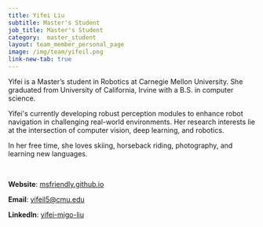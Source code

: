 ```yaml
---
title: Yifei Liu
subtitle: Master's Student
job_title: Master's Student
category:  master_student
layout: team_member_personal_page
image: /img/team/yifeil.png
link-new-tab: true
---
```


Yifei is a Master’s student in Robotics at Carnegie Mellon University. She graduated from University of California, Irvine with a B.S. in computer science.  

Yifei's currently developing robust perception modules to enhance robot navigation in challenging real-world environments. Her research interests lie at the intersection of computer vision, deep learning, and robotics. 

In her free time, she loves skiing, horseback riding, photography, and learning new languages. 

<br>

**Website**: [msfriendly.github.io](https://msfriendly.github.io/)

**Email**: [yifeil5@cmu.edu](mailto:yifeil5@cmu.edu)

**LinkedIn**: [yifei-migo-liu](https://www.linkedin.com/in/yifei-migo-liu/)

